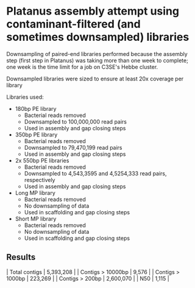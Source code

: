 # Platanus assembly attempt using contaminant-filtered (and sometimes downsampled) libraries

Downsampling of paired-end libraries performed because the assembly step (first step in Platanus) was taking
more than one week to complete; one week is the time limit for a job on C3SE's Hebbe cluster.

Downsampled libraries were sized to ensure at least 20x coverage per library

Libraries used:
* 180bp PE library
  * Bacterial reads removed
  * Downsampled to 100,000,000 read pairs
  * Used in assembly and gap closing steps
* 350bp PE library
  * Bacterial reads removed
  * Downsampled to 79,470,199 read pairs
  * Used in assembly and gap closing steps
* 2x 550bp PE libraries
  * Bacterial reads removed
  * Downsampled to 4,543,3595 and 4,5254,333 read pairs, respectively
  * Used in assembly and gap closing steps
* Long MP library
  * Bacterial reads removed
  * No downsampling of data
  * Used in scaffolding and gap closing steps
* Short MP library
  * Bacterial reads removed
  * No downsampling of data
  * Used in scaffolding and gap closing steps

## Results

| Total contigs     | 5,393,208 |
| Contigs > 10000bp |     9,576 |
| Contigs > 1000bp  |   223,269 |
| Contigs > 200bp   | 2,600,070 |
|        N50        |     1,115 |

